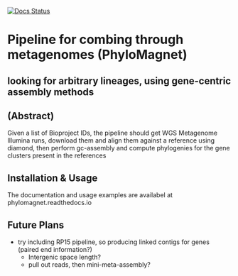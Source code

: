 [![Docs Status](https://readthedocs.org/projects/phylomagnet/badge/?version=latest)](phylomagnet.readthedocs.io)
# Pipeline for combing through metagenomes (PhyloMagnet)
## looking for arbitrary lineages, using gene-centric assembly methods

## (Abstract)
Given a list of Bioproject IDs, the pipeline should get WGS Metagenome Illumina runs, download them and align them against a reference using diamond, then perform gc-assembly and compute phylogenies for the gene clusters present in the references

## Installation & Usage
The documentation and usage examples are availabel at phylomagnet.readthedocs.io

## Future Plans
* try including RP15 pipeline, so producing linked contigs for genes (paired end information?)
  * Intergenic space length?
  * pull out reads, then mini-meta-assembly?
